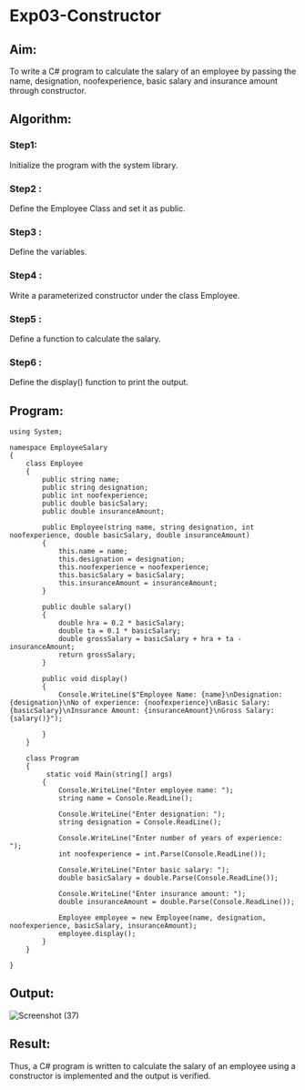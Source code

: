 # Exp03-Constructor
## Aim: 
To write a C# program to calculate the salary of an employee by passing the name, designation, noofexperience, basic salary and insurance amount through constructor.

## Algorithm:
### Step1:

Initialize the program with the system library.

### Step2 :
Define the Employee Class and set it as public.

### Step3 :
Define the variables.

### Step4 :
Write a parameterized constructor under the class Employee.

### Step5 :
Define a function to calculate the salary.

### Step6 :
Define the display() function to print the output.

## Program:
```
using System;

namespace EmployeeSalary
{
    class Employee
    {
        public string name;
        public string designation;
        public int noofexperience;
        public double basicSalary;
        public double insuranceAmount;

        public Employee(string name, string designation, int noofexperience, double basicSalary, double insuranceAmount)
        {
            this.name = name;
            this.designation = designation;
            this.noofexperience = noofexperience;
            this.basicSalary = basicSalary;
            this.insuranceAmount = insuranceAmount;
        }

        public double salary()
        {
            double hra = 0.2 * basicSalary;
            double ta = 0.1 * basicSalary;
            double grossSalary = basicSalary + hra + ta - insuranceAmount;
            return grossSalary;
        }

        public void display()
        {
            Console.WriteLine($"Employee Name: {name}\nDesignation: {designation}\nNo of experience: {noofexperience}\nBasic Salary: {basicSalary}\nInsurance Amount: {insuranceAmount}\nGross Salary: {salary()}");

        }
    }

    class Program
    {
         static void Main(string[] args)
        {
            Console.WriteLine("Enter employee name: ");
            string name = Console.ReadLine();

            Console.WriteLine("Enter designation: ");
            string designation = Console.ReadLine();

            Console.WriteLine("Enter number of years of experience: ");
            int noofexperience = int.Parse(Console.ReadLine());

            Console.WriteLine("Enter basic salary: ");
            double basicSalary = double.Parse(Console.ReadLine());

            Console.WriteLine("Enter insurance amount: ");
            double insuranceAmount = double.Parse(Console.ReadLine());

            Employee employee = new Employee(name, designation, noofexperience, basicSalary, insuranceAmount);
            employee.display();
        }
    }
    
}
```

## Output:
![Screenshot (37)](https://github.com/Lingeswaran04/Exp03-Constructor/assets/119103865/e7e25e67-1c51-4f32-aaa7-23a44134ab0f)


## Result:
Thus, a C# program is written to calculate the salary of an employee using a constructor is implemented and the output is verified.
